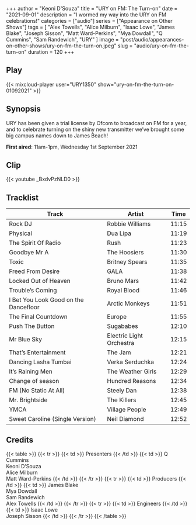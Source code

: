 +++
author = "Keoni D'Souza"
title = "URY on FM: The Turn-on"
date = "2021-09-01"
description = "I wormed my way into the URY on FM celebrations!"
categories = ["audio"]
series = ["Appearance on Other Shows"]
tags = [
    "Alex Towells",
    "Alice Milburn",
    "Isaac Lowe",
    "James Blake",
    "Joseph Sisson",
    "Matt Ward-Perkins",
    "Mya Dowdall",
    "Q Cummins",
    "Sam Randewich",
    "URY"
]
image = "post/audio/appearances-on-other-shows/ury-on-fm-the-turn-on.jpeg"
slug = "audio/ury-on-fm-the-turn-on"
duration = 120
+++

## Play

{{< mixcloud-player user="URY1350" show="ury-on-fm-the-turn-on-01092021" >}}

## Synopsis

URY has been given a trial license by Ofcom to broadcast on FM for a year, and to celebrate turning on the shiny new transmitter we’ve brought some big campus names down to James Beach!

**First aired**: 11am-1pm, Wednesday 1st September 2021

## Clip

{{< youtube _BxdvPzNLD0 >}}

## Tracklist

| Track                                 | Artist                   | Time  |
|---------------------------------------|--------------------------|-------|
| Rock DJ                               | Robbie Williams          | 11:15 |
| Physical                              | Dua Lipa                 | 11:19 |
| The Spirit Of Radio                   | Rush                     | 11:23 |
| Goodbye Mr A                          | The Hoosiers             | 11:30 |
| Toxic                                 | Britney Spears           | 11:35 |
| Freed From Desire                     | GALA                     | 11:38 |
| Locked Out of Heaven                  | Bruno Mars               | 11:42 |
| Trouble’s Coming                      | Royal Blood              | 11:46 |
| I Bet You Look Good on the Dancefloor | Arctic Monkeys           | 11:51 |
| The Final Countdown                   | Europe                   | 11:55 |
| Push The Button                       | Sugababes                | 12:10 |
| Mr Blue Sky                           | Electric Light Orchestra | 12:15 |
| That’s Entertainment                  | The Jam                  | 12:21 |
| Dancing Lasha Tumbai                  | Verka Serduchka          | 12:24 |
| It’s Raining Men                      | The Weather Girls        | 12:29 |
| Change of season                      | Hundred Reasons          | 12:34 |
| FM (No Static At All)                 | Steely Dan               | 12:38 |
| Mr. Brightside                        | The Killers              | 12:45 |
| YMCA                                  | Village People           | 12:49 |
| Sweet Caroline (Single Version)       | Neil Diamond             | 12:52 |

## Credits

{{< table >}}
    {{< tr >}}
        {{< td >}}
            Presenters
        {{< /td >}}
        {{< td >}}
            Q Cummins<br>Keoni D’Souza<br>Alice Milburn<br>Matt Ward-Perkins
        {{< /td >}}
    {{< /tr >}}
    {{< tr >}}
        {{< td >}}
            Producers
        {{< /td >}}
        {{< td >}}
            James Blake<br>Mya Dowdall<br>Sam Randewich<br>Alex Towells
        {{< /td >}}
    {{< /tr >}}
    {{< tr >}}
        {{< td >}}
            Engineers
        {{< /td >}}
        {{< td >}}
            Isaac Lowe<br>Joseph Sisson
        {{< /td >}}
    {{< /tr >}}
{{< /table >}}